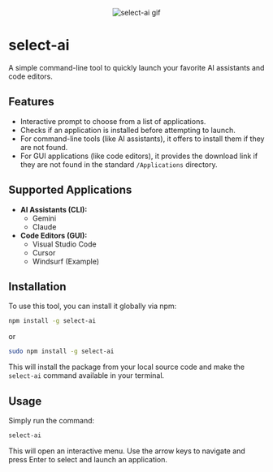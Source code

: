 <p align="center">
  <img src="https://media1.giphy.com/media/v1.Y2lkPTc5MGI3NjExbHJ2eGxxandzbnF5c2c4bGxqZmNmZmM2djA5bXgyejdtcm0wZjdxbSZlcD12MV9pbnRlcm5hbF9naWZfYnlfaWQmY3Q9Zw/byHt2Xx03TFflxv669/giphy.gif" alt="select-ai gif" />
</p>



# select-ai

A simple command-line tool to quickly launch your favorite AI assistants and code editors.

## Features

- Interactive prompt to choose from a list of applications.
- Checks if an application is installed before attempting to launch.
- For command-line tools (like AI assistants), it offers to install them if they are not found.
- For GUI applications (like code editors), it provides the download link if they are not found in the standard `/Applications` directory.

## Supported Applications

- **AI Assistants (CLI):**
  - Gemini
  - Claude
- **Code Editors (GUI):**
  - Visual Studio Code
  - Cursor
  - Windsurf (Example)

## Installation

To use this tool, you can install it globally via npm:

```bash
npm install -g select-ai
```

or

```bash
sudo npm install -g select-ai
```

This will install the package from your local source code and make the `select-ai` command available in your terminal.

## Usage

Simply run the command:

```bash
select-ai
```

This will open an interactive menu. Use the arrow keys to navigate and press Enter to select and launch an application.
